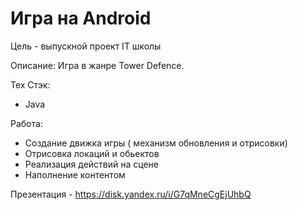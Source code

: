 # Игра на Android

Цель - выпускной проект IT школы

Описание: Игра в жанре Tower Defence.

Тех Стэк:
- Java

Работа:
- Создание движка игры ( механизм обновления и отрисовки)
- Отрисовка локаций и обьектов
- Реализация действий на сцене
- Наполнение контентом

Презентация - https://disk.yandex.ru/i/G7qMneCgEjUhbQ
